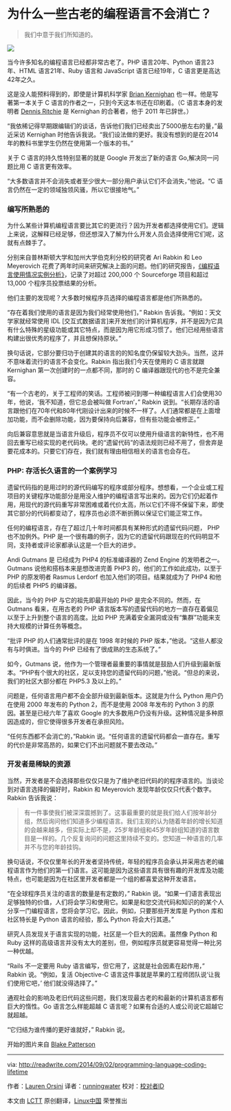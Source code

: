 为什么一些古老的编程语言不会消亡？
================================================================================
> 我们中意于我们所知道的。

![](http://a4.files.readwrite.com/image/upload/c_fill,h_900,q_70,w_1600/MTIzMDQ5NjY0MTUxMjU4NjM2.jpg)

当今许多知名的编程语言已经都非常古老了。PHP 语言20年、Python 语言23年、HTML 语言21年、Ruby 语言和 JavaScript 语言已经19年，C 语言更是高达42年之久。

这是没人能预料得到的，即使是计算机科学家 [Brian Kernighan][1] 也一样。他是写著第一本关于 C 语言的作者之一，只到今天这本书还在印刷着。（C 语言本身的发明者 [Dennis Ritchie][2] 是 Kernighan 的合著者，他于 2011 年已辞世。）

“我依稀记得早期跟编辑们的谈话，告诉他们我们已经卖出了5000册左右的量，”最近采访 Kernighan 时他告诉我说。“我们设法做的更好。我没有想到的是在2014年的教科书里学生仍然在使用第一个版本的书。”

关于 C 语言的持久性特别显著的就是 Google 开发出了新的语言 Go,解决同一问题比用 C 语言更有效率。

“大多数语言并不会消失或者至少很大一部分用户承认它们不会消失，”他说。“C 语言仍然在一定的领域独领风骚，所以它很接地气。”

### 编写所熟悉的 ###

为什么某些计算机编程语言要比其它的更流行？因为开发者都选择使用它们。逻辑上来说，这解释已经足够，但还想深入了解为什么开发人员会选择使用它们呢，这就有点棘手了。

分别来自普林斯顿大学和加州大学伯克利分校的研究者 Ari Rabkin 和 Leo Meyerovich 花费了两年时间来研究解决上面的问题。他们的研究报告，[《编程语言使用情况实例分析》][3]，记录了对超过 200,000 个 Sourceforge 项目和超过 13,000 个程序员投票结果的分析。

他们主要的发现呢？大多数时候程序员选择的编程语言都是他们所熟悉的。

“存在着我们使用的语言是因为我们经常使用他们，” Rabkin 告诉我。“例如：天文学家就经常使用 IDL [交互式数据语言]来开发他们的计算机程序，并不是因为它具有什么特殊的星级功能或其它特点，而是因为用它形成习惯了。他们已经用些语言构建出很优秀的程序了，并且想保持原状。”

换句话说，它部分要归功于创建其的语言的的知名度仍保留较大劲头。当然，这并不意味着流行的语言不会变化。Rabkin 指出我们今天在使用的 C 语言就跟 Kernighan 第一次创建时的一点都不同，那时的 C 编译器跟现代的也不是完全兼容。

“有一个古老的，关于工程师的笑话。工程师被问到哪一种编程语言人们会使用30年，他说，‘我不知道，但它总会被叫做 Fortran’，” Rabkin 说到。“长期存活的语言跟他们在70年代和80年代刚设计出来的时候不一样了。人们通常都是在上面增加功能，而不会删除功能，因为要保持向后兼容，但有些功能会被修正。”

向后兼容意思就是当语言升级后，程序员不仅可以使用升级语言的新特性，也不用回去重写已经实现的老代码块。老的“遗留代码”的语法规则已经不用了，但舍弃是要花成本的。只要它们存在，我们就有理由相信相关的语言也会存在。 

### PHP: 存活长久语言的一个案例学习 ###

遗留代码指的是用过时的源代码编写的程序或部分程序。想想看，一个企业或工程项目的关键程序功能部分是用没人维护的编程语言写出来的。因为它们仍起着作用，用现代的源代码重写非常困难或着代价太高，所以它们不得不保留下来，即使其它部分的代码都变动了，程序员也必须不断折腾以保证它们能正常工作。

任何的编程语言，存在了超过几十年时间都具有某种形式的遗留代码问题， PHP 也不加例外。PHP 是一个很有趣的例子，因为它的遗留代码跟现在的代码明显不同，支持者或评论家都承认这是一个巨大的进步。

Andi Gutmans 是 已经成为 PHP4 的标准编译器的 Zend Engine 的发明者之一。Gutmans 说他和搭档本来是想改进完善 PHP3 的，他们的工作如此成功，以至于 PHP 的原发明者 Rasmus Lerdorf 也加入他们的项目。结果就成为了 PHP4 和他的后续者 PHP5 的编译器。

因此，当今的 PHP 与它的祖先即最开始的 PHP 是完全不同的。然而，在 Gutmans 看来，在用古老的 PHP 语言版本写的遗留代码的地方一直存在着偏见以至于上升到整个语言的高度。比如 PHP 充满着安全漏洞或没有“集群”功能来支持大规模的计算任务等概念。

“批评 PHP 的人们通常批评的是在 1998 年时候的 PHP 版本，”他说。“这些人都没有与时俱进。当今的 PHP 已经有了很成熟的生态系统了。”

如今，Gutmans 说，他作为一个管理者最重要的事情就是鼓励人们升级到最新版本。“PHP有个很大的社区，足以支持您的遗留代码的问题，”他说。“但总的来说，我们的社区大部分都在 PHP5.3 及以上的。”

问题是，任何语言用户都不会全部升级到最新版本。这就是为什么 Python 用户仍在使用 2000 年发布的 Python 2，而不是使用 2008 年发布的 Python 3 的原因。甚至是已经六年了喜欢 Google 的大多数用户仍没有升级。这种情况是多种原因造成的，但它使得很多开发者在承担风险。

“任何东西都不会消亡的，”Rabkin 说。“任何语言的遗留代码都会一直存在。重写的代价是非常高昂的，如果它们不出问题就不要去改动。”

### 开发者是稀缺的资源 ###

当然，开发者是不会选择那些仅仅只是为了维护老旧代码的的程序语言的。当谈论到对语言选择的偏好时，Rabkin 和 Meyerovich 发现年龄仅仅只代表个数字。Rabkin 告诉我说：

> 有一件事使我们被深深震撼到了。这事最重要的就是我们给人们按年龄分组，然后询问他们知道多少编程语言。我们主观的认为随着年龄的增长知道的会越来越多，但实际上却不是，25岁年龄组和45岁年龄组知道的语言数目是一样的。几个反复询问的问题这里持续不变的。您知道一种语言的几率并不与您的年龄挂钩。

换句话说，不仅仅里年长的开发者坚持传统，年轻的程序员会承认并采用古老的编程语言作为他们的第一们语言。这可能是因为这些语言具有很有趣的开发库及功能特点，也可能是因为在社区里开发者都是一个组的都喜爱这种开发语言。

“在全球程序员关注的语言的数量是有定数的，” Rabkin 说。“如果一们语言表现出足够独特的价值，人们将会学习和使用它。如果是和您交流代码和知识的的某个人分享一门编程语言，您将会学习它。因此，例如，只要那些开发库是 Python 库和社区特长是 Python 语言的经验，那么 Python 将会大行其道。”

研究人员发现关于语言实现的功能，社区是一个巨大的因素。虽然像 Python 和 Ruby 这样的高级语言并没有太大的差别，但，例如程序员就更容易觉得一种比另一种优越。

“Rails 不一定要用 Ruby 语言编写，但它用了，这就是社会因素在起作用，” Rabkin 说。“例如，复活 Objective-C 语言这件事就是苹果的工程师团队说‘让我们使用它吧，’ 他们就没得选择了。”

通观社会的影响及老旧代码这些问题，我们发现最古老的和最新的计算机语言都有巨大的惰性。Go 语言怎么样能超越 C 语言呢？如果有合适的人或公司说它超越它就超越。

“它归结为谁传播的更好谁就好，” Rabkin 说。

开始的图片来自 [Blake Patterson][4]

--------------------------------------------------------------------------------

via: http://readwrite.com/2014/09/02/programming-language-coding-lifetime

作者：[Lauren Orsini][a]
译者：[runningwater](https://github.com/runningwater)
校对：[校对者ID](https://github.com/校对者ID)

本文由 [LCTT](https://github.com/LCTT/TranslateProject) 原创翻译，[Linux中国](http://linux.cn/) 荣誉推出

[a]:http://readwrite.com/author/lauren-orsini
[1]:http://en.wikipedia.org/wiki/Brian_Kernighan
[2]:http://en.wikipedia.org/wiki/Dennis_Ritchie
[3]:http://asrabkin.bitbucket.org/papers/oopsla13.pdf
[4]:https://www.flickr.com/photos/blakespot/2444037775/